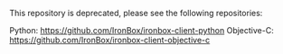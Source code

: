 This repository is deprecated, please see the following repositories:

Python: https://github.com/IronBox/ironbox-client-python
Objective-C: https://github.com/IronBox/ironbox-client-objective-c
